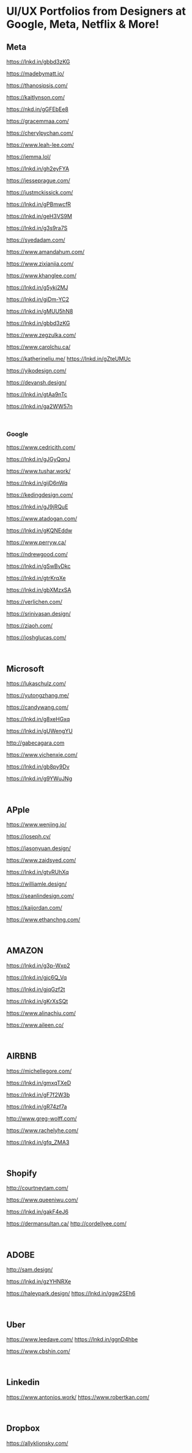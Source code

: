 
# UI/UX Portfolios from Designers at Google, Meta, Netflix & More!

## Meta

https://Inkd.in/gbbd3zKG

https://madebymatt.io/

https://thanosipsis.com/

https://kaitlynson.com/

https://nkd.in/gGFEbEe8

https://gracemmaa.com/

https://cherylpychan.com/

https://www.leah-lee.com/

https://jemma.lol/

https://Inkd.in/gh2eyFYA

https://jesseprague.com/

https://justmckissick.com/

https://Inkd.in/gPBmwcfR

https://lnkd.in/geH3VS9M

https://Inkd.in/g3s9ra7S

https://syedadam.com/

https://www.amandahum.com/

https://www.zixianjia.com/

https://www.khanglee.com/

https://Inkd.in/g5ykj2MJ

https://Inkd.in/giDm-YC2

https://Inkd.in/gMUU5hN8

https://Inkd.in/gbbd3zKG

https://www.zegzulka.com/

https://www.carolchu.ca/

https://katherineliu.me/ https://Inkd.in/gZteUMUc

https://yikodesign.com/

https://devansh.design/

https://Inkd.in/gtAa9nTc

https://Inkd.in/ga2WW57n


<br>


### Google

https://www.cedricith.com/

https://Inkd.in/gJGyQqnJ

https://www.tushar.work/

https://Inkd.in/gijD6nWq

https://kedingdesign.com/

https://Inkd.in/gJ9jRQuE

https://www.atadogan.com/

https://Inkd.in/gKQNEddw

https://www.perryw.ca/

https://ndrewgood.com/

https://Inkd.in/gSwBvDkc

https://Inkd.in/gtrKrqXe

https://Inkd.in/gbXMzxSA

https://verlichen.com/

https://srinivasan.design/

https://ziaoh.com/

https://joshglucas.com/


<br>


## Microsoft

https://lukaschulz.com/

https://yutongzhang.me/

https://candywang.com/

https://Inkd.in/g8xeHGxq


https://Inkd.in/gUWengYU

http://gabecagara.com

https://www.yichenxie.com/

https://Inkd.in/gb8py9Dv

https://Inkd.in/g9YWuJNg


<br>

## APple

https://www.wenjing.io/

https://joseph.cv/

https://jasonyuan.design/

https://www.zaidsyed.com/

https://Inkd.in/gtvRUhXq

https://williamle.design/

https://seanlindesign.com/

https://kaijordan.com/

https://www.ethanchng.com/


<br>


## AMAZON

https://Inkd.in/g3p-Wxp2

https://Inkd.in/gjc6Q_Vq

https://Inkd.in/gjqGzf2t

https://Inkd.in/gKrXsSQt

https://www.alinachiu.com/

https://www.aileen.co/



<br>

## AIRBNB

https://michellegore.com/

https://Inkd.in/gmxqTXeD

https://Inkd.in/gF7f2W3b

https://Inkd.in/gR74zf7a

http://www.greg-wolff.com/

https://www.rachelyhe.com/

https://Inkd.in/gfq_ZMA3



<br>

## Shopify

http://courtneytam.com/

https://www.queeniwu.com/

https://lnkd.in/gakF4eJ6

https://dermansultan.ca/ http://cordellyee.com/


<br>

## ADOBE

http://sam.design/

https://lnkd.in/gzYHNRXe

https://haleypark.design/ https://lnkd.in/ggw2SEh6



<br>

## Uber

https://www.leedave.com/ https://lnkd.in/ggnD4hbe

https://www.cbshin.com/



<br>

## Linkedin

https://www.antonios.work/ https://www.robertkan.com/




<br>

## Dropbox

https://allyklionsky.com/






















































